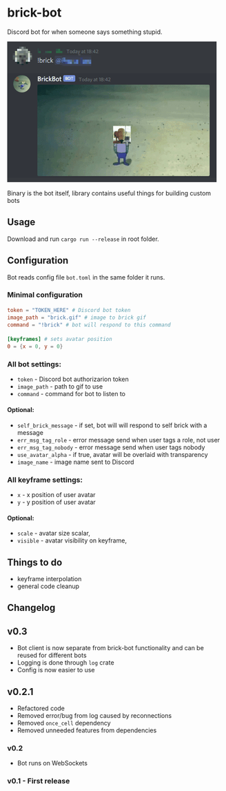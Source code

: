 # brick-bot

Discord bot for when someone says something stupid.

![brick gif](./readme_example.gif "Logo Title Text 1")

Binary is the bot itself, library contains useful things for building custom bots

## Usage

Download and run `cargo run --release` in root folder.

## Configuration

Bot reads config file `bot.toml` in the same folder it runs.

### Minimal configuration

```toml
token = "TOKEN_HERE" # Discord bot token
image_path = "brick.gif" # image to brick gif
command = "!brick" # bot will respond to this command

[keyframes] # sets avatar position
0 = {x = 0, y = 0}
```

### All bot settings:

- `token` - Discord bot authorizarion token
- `image_path` - path to gif to use
- `command` - command for bot to listen to

#### Optional:

- `self_brick_message` - if set, bot will will respond to self brick with a message
- `err_msg_tag_role` - error message send when user tags a role, not user
- `err_msg_tag_nobody` - error message send when user tags nobody
- `use_avatar_alpha` - if true, avatar will be overlaid with transparency
- `image_name` - image name sent to Discord

### All keyframe settings:

- `x` - x position of user avatar
- `y` - y position of user avatar

#### Optional:

- `scale` - avatar size scalar,
- `visible` - avatar visibility on keyframe,

## Things to do

- keyframe interpolation
- general code cleanup

## Changelog

## v0.3

- Bot client is now separate from brick-bot functionality and can be reused for different bots
- Logging is done through `log` crate
- Config is now easier to use

## v0.2.1

- Refactored code
- Removed error/bug from log caused by reconnections
- Removed `once_cell` dependency
- Removed unneeded features from dependencies

### v0.2

- Bot runs on WebSockets

### v0.1 - First release
